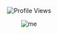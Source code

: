 <div align="center"
 
![Profile Views](https://komarev.com/ghpvc/?username=RAB-IES&style=flat-square)

![me](https://i.postimg.cc/x8DZ3Fvs/IMG-3122.jpg)






<!--
 
**RAB-IES/RAB-IES** is a ✨ _special_ ✨ repository because its `README.md` (this file) appears on your GitHub profile.

Here are some ideas to get you started:

- 🔭 I’m currently working on ...
- 🌱 I’m currently learning ...
- 👯 I’m looking to collaborate on ...
- 🤔 I’m looking for help with ...
- 💬 Ask me about ...
- 📫 How to reach me: ...
- 😄 Pronouns: ...
- ⚡ Fun fact: ...
-->
